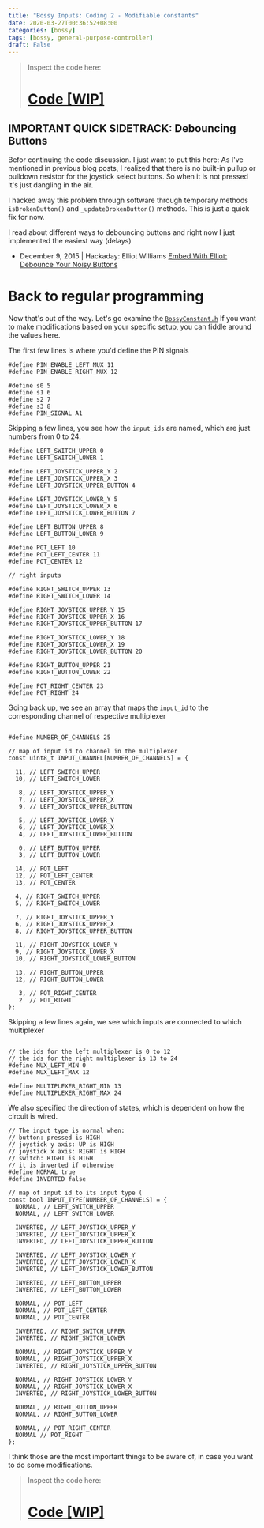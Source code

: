 ```yaml
---
title: "Bossy Inputs: Coding 2 - Modifiable constants"
date: 2020-03-27T00:36:52+08:00
categories: [bossy]
tags: [bossy, general-purpose-controller]
draft: False
---
```



> Inspect the code here:
># [Code [WIP]](https://github.com/mithi/bossy)
>


## IMPORTANT QUICK SIDETRACK: Debouncing Buttons
Befor continuing the code discussion. I just want to put this here:
As I've mentioned in previous blog posts, I realized that there is no built-in pullup or pulldown resistor for
the joystick select buttons. So when it is not pressed it's just dangling in the air.

I hacked away this problem through software through temporary methods
`isBrokenButton()` and `_updateBrokenButton()` methods. This is just a quick fix for now.


I read about different ways to debouncing buttons and right now I just implemented the easiest way (delays)

- December 9, 2015 | Hackaday: Elliot Williams [Embed With Elliot: Debounce Your Noisy Buttons](https://hackaday.com/2015/12/09/embed-with-elliot-debounce-your-noisy-buttons-part-i/)

# Back to regular programming
Now that's out of the way. Let's go examine the [`BossyConstant.h`](https://github.com/mithi/bossy/blob/master/src/BossyConstants.h)
If you want to make modifications based on your specific setup, you can fiddle around the values here.


The first few lines is where you'd define the PIN signals

```arduino
#define PIN_ENABLE_LEFT_MUX 11
#define PIN_ENABLE_RIGHT_MUX 12

#define s0 5
#define s1 6
#define s2 7
#define s3 8
#define PIN_SIGNAL A1
```

Skipping a few lines, you see how the `input_ids` are named,
which are just numbers from  0 to 24.

```arduino
#define LEFT_SWITCH_UPPER 0
#define LEFT_SWITCH_LOWER 1

#define LEFT_JOYSTICK_UPPER_Y 2
#define LEFT_JOYSTICK_UPPER_X 3
#define LEFT_JOYSTICK_UPPER_BUTTON 4

#define LEFT_JOYSTICK_LOWER_Y 5
#define LEFT_JOYSTICK_LOWER_X 6
#define LEFT_JOYSTICK_LOWER_BUTTON 7

#define LEFT_BUTTON_UPPER 8
#define LEFT_BUTTON_LOWER 9

#define POT_LEFT 10
#define POT_LEFT_CENTER 11
#define POT_CENTER 12

// right inputs

#define RIGHT_SWITCH_UPPER 13
#define RIGHT_SWITCH_LOWER 14

#define RIGHT_JOYSTICK_UPPER_Y 15
#define RIGHT_JOYSTICK_UPPER_X 16
#define RIGHT_JOYSTICK_UPPER_BUTTON 17

#define RIGHT_JOYSTICK_LOWER_Y 18
#define RIGHT_JOYSTICK_LOWER_X 19
#define RIGHT_JOYSTICK_LOWER_BUTTON 20

#define RIGHT_BUTTON_UPPER 21
#define RIGHT_BUTTON_LOWER 22

#define POT_RIGHT_CENTER 23
#define POT_RIGHT 24
```

Going back up, we see an array
that maps the `input_id` to the corresponding
channel of respective multiplexer

```arduino

#define NUMBER_OF_CHANNELS 25

// map of input id to channel in the multiplexer
const uint8_t INPUT_CHANNEL[NUMBER_OF_CHANNELS] = {

  11, // LEFT_SWITCH_UPPER
  10, // LEFT_SWITCH_LOWER

   8, // LEFT_JOYSTICK_UPPER_Y
   7, // LEFT_JOYSTICK_UPPER_X
   9, // LEFT_JOYSTICK_UPPER_BUTTON

   5, // LEFT_JOYSTICK_LOWER_Y
   6, // LEFT_JOYSTICK_LOWER_X
   4, // LEFT_JOYSTICK_LOWER_BUTTON

   0, // LEFT_BUTTON_UPPER
   3, // LEFT_BUTTON_LOWER

  14, // POT_LEFT
  12, // POT_LEFT_CENTER
  13, // POT_CENTER

  4, // RIGHT_SWITCH_UPPER
  5, // RIGHT_SWITCH_LOWER

  7, // RIGHT_JOYSTICK_UPPER_Y
  6, // RIGHT_JOYSTICK_UPPER_X
  8, // RIGHT_JOYSTICK_UPPER_BUTTON

  11, // RIGHT_JOYSTICK_LOWER_Y
  9, // RIGHT_JOYSTICK_LOWER_X
  10, // RIGHT_JOYSTICK_LOWER_BUTTON

  13, // RIGHT_BUTTON_UPPER
  12, // RIGHT_BUTTON_LOWER

   3, // POT_RIGHT_CENTER
   2  // POT_RIGHT
};
```

Skipping a few lines again, we see which
inputs are connected to which multiplexer

```arduino

// the ids for the left multiplexer is 0 to 12
// the ids for the right multiplexer is 13 to 24
#define MUX_LEFT_MIN 0
#define MUX_LEFT_MAX 12

#define MULTIPLEXER_RIGHT_MIN 13
#define MULTIPLEXER_RIGHT_MAX 24
```

We also specified the direction of states,
which is dependent on how the circuit is wired.


```arduino
// The input type is normal when:
// button: pressed is HIGH
// joystick y axis: UP is HIGH
// joystick x axis: RIGHT is HIGH
// switch: RIGHT is HIGH
// it is inverted if otherwise
#define NORMAL true
#define INVERTED false

// map of input id to its input type (
const bool INPUT_TYPE[NUMBER_OF_CHANNELS] = {
  NORMAL, // LEFT_SWITCH_UPPER
  NORMAL, // LEFT_SWITCH_LOWER

  INVERTED, // LEFT_JOYSTICK_UPPER_Y
  INVERTED, // LEFT_JOYSTICK_UPPER_X
  INVERTED, // LEFT_JOYSTICK_UPPER_BUTTON

  INVERTED, // LEFT_JOYSTICK_LOWER_Y
  INVERTED, // LEFT_JOYSTICK_LOWER_X
  INVERTED, // LEFT_JOYSTICK_LOWER_BUTTON

  INVERTED, // LEFT_BUTTON_UPPER
  INVERTED, // LEFT_BUTTON_LOWER

  NORMAL, // POT_LEFT
  NORMAL, // POT_LEFT_CENTER
  NORMAL, // POT_CENTER

  INVERTED, // RIGHT_SWITCH_UPPER
  INVERTED, // RIGHT_SWITCH_LOWER

  NORMAL, // RIGHT_JOYSTICK_UPPER_Y
  NORMAL, // RIGHT_JOYSTICK_UPPER_X
  INVERTED, // RIGHT_JOYSTICK_UPPER_BUTTON

  NORMAL, // RIGHT_JOYSTICK_LOWER_Y
  NORMAL, // RIGHT_JOYSTICK_LOWER_X
  INVERTED, // RIGHT_JOYSTICK_LOWER_BUTTON

  NORMAL, // RIGHT_BUTTON_UPPER
  NORMAL, // RIGHT_BUTTON_LOWER

  NORMAL, // POT_RIGHT_CENTER
  NORMAL // POT_RIGHT
};
```

I think those are the most important things to be aware of, in case
you want to do some modifications.

> Inspect the code here:
># [Code [WIP]](https://github.com/mithi/bossy)
>

